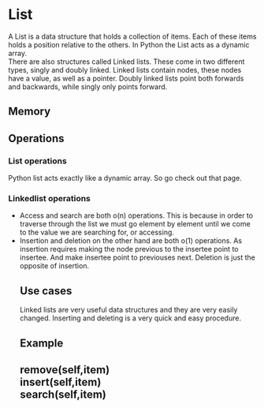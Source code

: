 <h1> List</h1>
<p1> A List is a data structure that holds a collection of items. Each of these items holds a position relative to the others. In Python the List acts as a dynamic array.<br/>
  There are also structures called Linked lists. These come in two different types, singly and doubly linked. Linked lists contain nodes, these nodes have a value, as well as a pointer. Doubly linked lists point both forwards and backwards, while singly only points forward.  </p1>
<h2> Memory </h2>
<h2>Operations</h2>
<h3> List operations </h3>
<p1> Python list acts exactly like a dynamic array. So go check out that page. <br/>
<h3> Linkedlist operations </h3>
<UL> 
  <LI>Access and search are both o(n) operations. This is because in order to traverse through the list we must go element by element until we come to the value we are searching for, or accessing. 
  <LI>Insertion and deletion on the other hand are both o(1) operations. As insertion requires making the node previous to the insertee point to insertee. And make insertee point to previouses next. Deletion is just the opposite of insertion. </p1>
<h2>Use cases</h2>
<p1> Linked lists are very useful data structures and they are very easily changed. Inserting and deleting is a very quick and easy procedure. </p1>
<h2> Example<h2>
  <p1>remove(self,item)<br/>
    insert(self,item)<br/>
    search(self,item)<br/>
  </p1>
    

